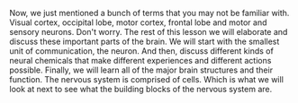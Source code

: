 Now, we just mentioned a bunch of terms that you may not be familiar with.
Visual cortex, occipital lobe, motor cortex, frontal lobe and motor and sensory
neurons. Don't worry. The rest of this lesson we will elaborate and discuss
these important parts of the brain. We will start with the smallest unit of
communication, the neuron. And then, discuss different kinds of neural
chemicals that make different experiences and different actions possible.
Finally, we will learn all of the major brain structures and their function.
The nervous system is comprised of cells. Which is what we will look at next to
see what the building blocks of the nervous system are.
